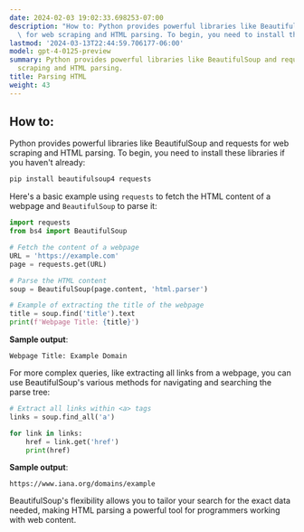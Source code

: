 ```yaml
---
date: 2024-02-03 19:02:33.698253-07:00
description: "How to: Python provides powerful libraries like BeautifulSoup and requests\
  \ for web scraping and HTML parsing. To begin, you need to install these\u2026"
lastmod: '2024-03-13T22:44:59.706177-06:00'
model: gpt-4-0125-preview
summary: Python provides powerful libraries like BeautifulSoup and requests for web
  scraping and HTML parsing.
title: Parsing HTML
weight: 43
---
```


## How to:
Python provides powerful libraries like BeautifulSoup and requests for web scraping and HTML parsing. To begin, you need to install these libraries if you haven't already:

```bash
pip install beautifulsoup4 requests
```

Here's a basic example using `requests` to fetch the HTML content of a webpage and `BeautifulSoup` to parse it:

```python
import requests
from bs4 import BeautifulSoup

# Fetch the content of a webpage
URL = 'https://example.com'
page = requests.get(URL)

# Parse the HTML content
soup = BeautifulSoup(page.content, 'html.parser')

# Example of extracting the title of the webpage
title = soup.find('title').text
print(f'Webpage Title: {title}')
```

**Sample output**:
```
Webpage Title: Example Domain
```

For more complex queries, like extracting all links from a webpage, you can use BeautifulSoup's various methods for navigating and searching the parse tree:

```python
# Extract all links within <a> tags
links = soup.find_all('a')

for link in links:
    href = link.get('href')
    print(href)
```

**Sample output**:
```
https://www.iana.org/domains/example
```

BeautifulSoup's flexibility allows you to tailor your search for the exact data needed, making HTML parsing a powerful tool for programmers working with web content.
